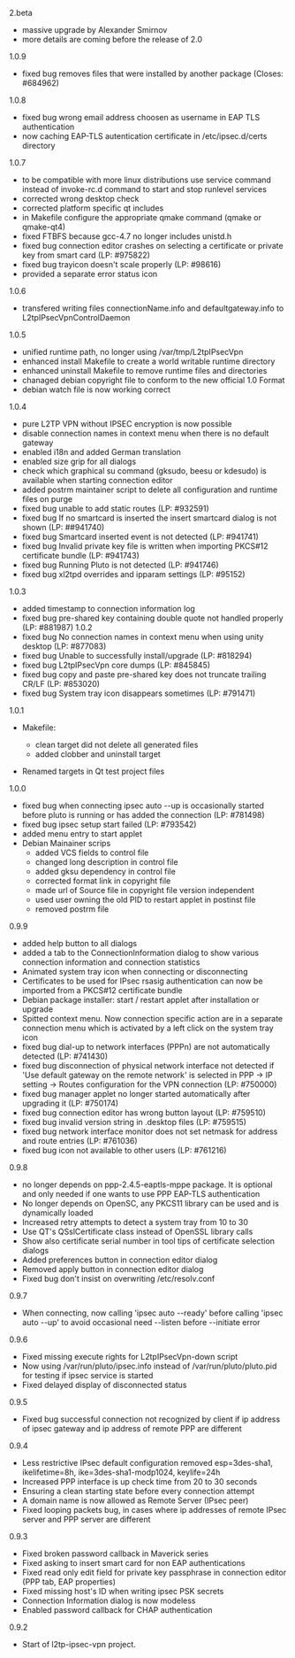 2.beta
 - massive upgrade by Alexander Smirnov
 - more details are coming before the release of 2.0

1.0.9
 - fixed bug removes files that were installed by another package 
   (Closes: #684962)

1.0.8
 - fixed bug wrong email address choosen as username in EAP TLS authentication
 - now caching EAP-TLS autentication certificate in /etc/ipsec.d/certs
   directory

1.0.7
 - to be compatible with more linux distributions use service command
   instead of invoke-rc.d command to start and stop runlevel services
 - corrected wrong desktop check
 - corrected platform specific qt includes
 - in Makefile configure the appropriate qmake command (qmake or qmake-qt4)
 - fixed FTBFS because gcc-4.7 no longer includes unistd.h
 - fixed bug connection editor crashes on selecting a certificate or private
   key from smart card (LP: #975822)
 - fixed bug trayicon doesn't scale properly (LP: #98616)
 - provided a separate error status icon

1.0.6
 - transfered writing files connectionName.info and defaultgateway.info to
   L2tpIPsecVpnControlDaemon

1.0.5
 - unified runtime path, no longer using /var/tmp/L2tpIPsecVpn
 - enhanced install Makefile to create a world writable runtime directory
 - enhanced uninstall Makefile to remove runtime files and directories
 - chanaged debian copyright file to conform to the new official 1.0 Format
 - debian watch file is now working correct

1.0.4
 - pure L2TP VPN without IPSEC encryption is now possible
 - disable connection names in context menu when there is no default gateway
 - enabled i18n and added German translation
 - enabled size grip for all dialogs
 - check which graphical su command (gksudo, beesu or kdesudo) is available
   when starting connection editor
 - added postrm maintainer script to delete all configuration and runtime files
   on purge
 - fixed bug unable to add static routes (LP: #932591)
 - fixed bug If no smartcard is inserted the insert smartcard dialog is not
   shown (LP: ##941740)
 - fixed bug Smartcard inserted event is not detected (LP: #941741)
 - fixed bug Invalid private key file is written when importing PKCS#12
   certificate bundle (LP: #941743)
 - fixed bug Running Pluto is not detected (LP: #941746)
 - fixed bug xl2tpd overrides and ipparam settings (LP: #95152)

1.0.3
 - added timestamp to connection information log
 - fixed bug pre-shared key containing double quote not handled properly
      (LP: #881987)
1.0.2
 - fixed bug No connection names in context menu when using unity desktop
   (LP: #877083)
 - fixed bug Unable to successfully install/upgrade (LP: #818294)
 - fixed bug L2tpIPsecVpn core dumps (LP: #845845)
 - fixed bug copy and paste pre-shared key does not truncate trailing CR/LF
   (LP: #853020)
 - fixed bug System tray icon disappears sometimes (LP: #791471)

1.0.1
 - Makefile:
   * clean target did not delete all generated files
   * added clobber and uninstall target

 - Renamed targets in Qt test project files

1.0.0
 - fixed bug when connecting ipsec auto --up is occasionally started before
   pluto is running or has added the connection (LP: #781498)
 - fixed bug ipsec setup start failed (LP: #793542)
 - added menu entry to start applet
 - Debian Mainainer scrips
   * added VCS fields to control file
   * changed long description in control file
   * added gksu dependency in control file
   * corrected format link in copyright file
   * made url of Source file in copyright file version independent
   * used user owning the old PID to restart applet in postinst file
   * removed postrm file

0.9.9
 - added help button to all dialogs
 - added a tab to the ConnectionInformation dialog to show various connection information and
   connection statistics
 - Animated system tray icon when connecting or disconnecting
 - Certificates to be used for IPsec rsasig authentication can now be imported from a
   PKCS#12 certificate bundle
 - Debian package installer: start / restart applet after installation or upgrade
 - Spitted context menu. Now connection specific action are in a separate connection
   menu which is activated by a left click on the system tray icon
 - fixed bug dial-up to network interfaces (PPPn) are not automatically detected (LP: #741430)
 - fixed bug disconnection of physical network interface not detected if
   'Use default gateway on the remote network' is selected in PPP -> IP setting -> Routes
   configuration for the VPN connection (LP: #750000)
 - fixed bug manager applet no longer started automatically after
   upgrading it (LP: #750174)
 - fixed bug connection editor has wrong button layout (LP: #759510)
 - fixed bug invalid version string in .desktop files (LP: #759515)
 - fixed bug network interface monitor does not set netmask for
   address and route entries (LP: #761036)
 - fixed bug icon not available to other users (LP: #761216)

0.9.8
 - no longer depends on ppp-2.4.5-eaptls-mppe package. It is optional and only needed if
   one wants to use PPP EAP-TLS authentication
 - No longer depends on OpenSC, any PKCS11 library can be used and is dynamically loaded
 - Increased retry attempts to detect a system tray from 10 to 30
 - Use QT's QSslCertificate class instead of OpenSSL library calls
 - Show also certificate serial number in tool tips of certificate selection dialogs
 - Added preferences button in connection editor dialog
 - Removed apply button  in connection editor dialog
 - Fixed bug don't insist on overwriting /etc/resolv.conf

0.9.7
 - When connecting, now calling 'ipsec auto --ready' before calling 'ipsec auto --up' to
   avoid occasional need --listen before --initiate error

0.9.6
 - Fixed missing execute rights for L2tpIPsecVpn-down script
 - Now using /var/run/pluto/ipsec.info instead of /var/run/pluto/pluto.pid for
   testing if ipsec service is started
 - Fixed delayed display of disconnected status

0.9.5
 - Fixed bug successful connection not recognized by client if ip address of
   ipsec gateway and ip address of remote PPP are different

0.9.4
 - Less restrictive IPsec default configuration
   removed esp=3des-sha1, ikelifetime=8h, ike=3des-sha1-modp1024, keylife=24h
 - Increased PPP interface is up check time from 20 to 30 seconds
 - Ensuring a clean starting state before every connection attempt
 - A domain name is now allowed as Remote Server (IPsec peer)
 - Fixed looping packets bug, in cases where ip addresses of remote IPsec
   server and PPP server are different

0.9.3
 - Fixed broken password callback in Maverick series
 - Fixed asking to insert smart card for non EAP authentications
 - Fixed read only edit field for private key passphrase
   in connection editor (PPP tab, EAP properties)
 - Fixed missing host's ID when writing ipsec PSK secrets
 - Connection Information dialog is now modeless
 - Enabled password callback for CHAP authentication

0.9.2
 - Start of l2tp-ipsec-vpn project.
